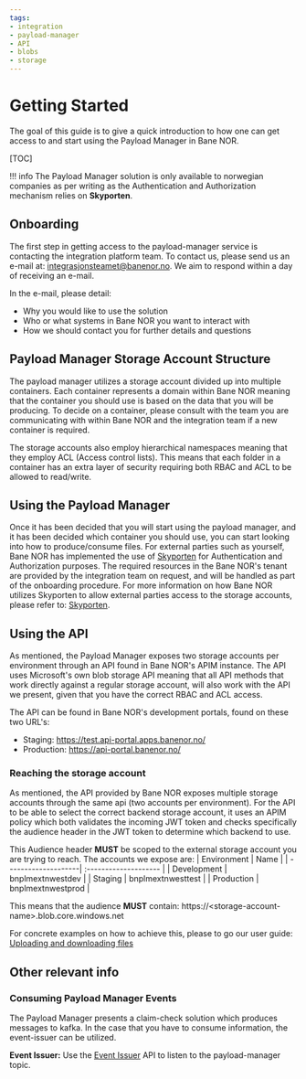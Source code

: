 ```yaml
---
tags:
- integration
- payload-manager
- API
- blobs
- storage
---
```


# Getting Started

The goal of this guide is to give a quick introduction to how one can get access to and start using the Payload Manager in Bane NOR.

[TOC]

!!! info
    The Payload Manager solution is only available to norwegian companies as per writing as the Authentication and Authorization
    mechanism relies on **Skyporten**.

## Onboarding

The first step in getting access to the payload-manager service is contacting the integration platform team. To contact us, please send us an e-mail
at: integrasjonsteamet@banenor.no. We aim to respond within a day of receiving an e-mail.

In the e-mail, please detail:
- Why you would like to use the solution
- Who or what systems in Bane NOR you want to interact with
- How we should contact you for further details and questions

## Payload Manager Storage Account Structure

The payload manager utilizes a storage account divided up into multiple containers. 
Each container represents a domain within Bane NOR meaning that the container you should use 
is based on the data that you will be producing. To decide on a container, please consult with the team you are
communicating with within Bane NOR and the integration team if a new container is required.

The storage accounts also employ hierarchical namespaces meaning that they employ ACL (Access control lists).
This means that each folder in a container has an extra layer of security requiring both RBAC and ACL to be allowed to read/write.

## Using the Payload Manager

Once it has been decided that you will start using the payload manager, and it has been decided which container you should use,
you can start looking into how to produce/consume files. For external parties such as yourself, Bane NOR has implemented the use
of [Skyporten](Skyporten.md) for Authentication and Authorization purposes. The required resources in the Bane NOR's tenant are 
provided by the integration team on request, and will be handled as part of the onboarding procedure. For more information on 
how Bane NOR utilizes Skyporten to allow external parties access to the storage accounts, please refer to: [Skyporten](Skyporten.md).

## Using the API
As mentioned, the Payload Manager exposes two storage accounts per environment through an API found in Bane NOR's APIM instance. 
The API uses Microsoft's own blob storage API meaning that all API methods that work directly against a regular storage account,
will also work with the API we present, given that you have the correct RBAC and ACL access.

The API can be found in Bane NOR's development portals, found on these two URL's:
- Staging: https://test.api-portal.apps.banenor.no/
- Production: https://api-portal.banenor.no/

### Reaching the storage account
As mentioned, the API provided by Bane NOR exposes multiple storage accounts through the same api (two accounts per environment). For the API
to be able to select the correct backend storage account, it uses an APIM policy which both validates the incoming JWT token and checks specifically the audience header
in the JWT token to determine which backend to use.

This Audience header **MUST** be scoped to the external storage account you are trying to reach. The accounts we expose are:
| Environment         | Name                  | 
| --------------------| :-------------------- | 
| Development         | bnplmextnwestdev      |
| Staging             | bnplmextnwesttest     |
| Production          | bnplmextnwestprod     |

This means that the audience **MUST** contain:
https://&lt;storage-account-name&gt;.blob.core.windows.net

For concrete examples on how to achieve this, please to go our user guide: [Uploading and downloading files](/docs/integration/Payload-Manager/User-Guides/Uploading-and-downloading-files.md)

## Other relevant info

### Consuming Payload Manager Events
The Payload Manager presents a claim-check solution which produces messages to kafka. In the case that you have to consume information, the event-issuer can be utilized.

**Event Issuer:** Use the [Event Issuer](../../Event-Issuer/) API to listen to the payload-manager topic.
